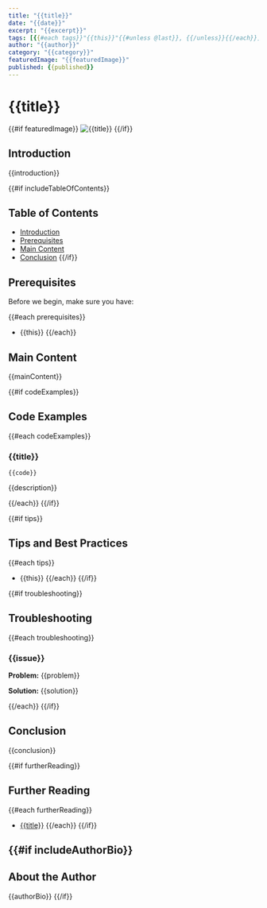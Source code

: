 ```yaml
---
title: "{{title}}"
date: "{{date}}"
excerpt: "{{excerpt}}"
tags: [{{#each tags}}"{{this}}"{{#unless @last}}, {{/unless}}{{/each}}]
author: "{{author}}"
category: "{{category}}"
featuredImage: "{{featuredImage}}"
published: {{published}}
---
```


# {{title}}

{{#if featuredImage}}
![{{title}}]({{featuredImage}})
{{/if}}

## Introduction

{{introduction}}

{{#if includeTableOfContents}}
## Table of Contents

- [Introduction](#introduction)
- [Prerequisites](#prerequisites)
- [Main Content](#main-content)
- [Conclusion](#conclusion)
{{/if}}

## Prerequisites

Before we begin, make sure you have:

{{#each prerequisites}}
- {{this}}
{{/each}}

## Main Content

{{mainContent}}

{{#if codeExamples}}
## Code Examples

{{#each codeExamples}}
### {{title}}

```{{language}}
{{code}}
```

{{description}}

{{/each}}
{{/if}}

{{#if tips}}
## Tips and Best Practices

{{#each tips}}
- {{this}}
{{/each}}
{{/if}}

{{#if troubleshooting}}
## Troubleshooting

{{#each troubleshooting}}
### {{issue}}

**Problem:** {{problem}}

**Solution:** {{solution}}

{{/each}}
{{/if}}

## Conclusion

{{conclusion}}

{{#if furtherReading}}
## Further Reading

{{#each furtherReading}}
- [{{title}}]({{url}})
{{/each}}
{{/if}}

{{#if includeAuthorBio}}
---
## About the Author

{{authorBio}}
{{/if}}